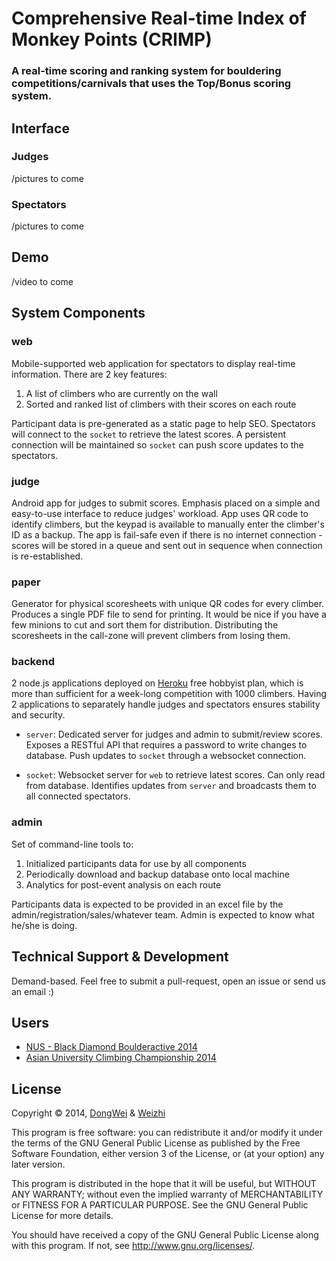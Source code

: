 # Comprehensive Real-time Index of Monkey Points (CRIMP)
### A real-time scoring and ranking system for bouldering competitions/carnivals that uses the Top/Bonus scoring system.


## Interface
### Judges
/pictures to come
### Spectators
/pictures to come


## Demo
/video to come


## System Components
### web
Mobile-supported web application for spectators to display real-time information. There are 2 key features:

1. A list of climbers who are currently on the wall
2. Sorted and ranked list of climbers with their scores on each route

Participant data is pre-generated as a static page to help SEO. Spectators will connect to the `socket` to retrieve the latest scores. A persistent connection will be maintained so `socket` can push score updates to the spectators.


### judge
Android app for judges to submit scores. Emphasis placed on a simple and easy-to-use interface to reduce judges' workload. App uses QR code to identify climbers, but the keypad is available to manually enter the climber's ID as a backup. The app is fail-safe even if there is no internet connection - scores will be stored in a queue and sent out in sequence when connection is re-established.


### paper
Generator for physical scoresheets with unique QR codes for every climber. Produces a single PDF file to send for printing. It would be nice if you have a few minions to cut and sort them for distribution. Distributing the scoresheets in the call-zone will prevent climbers from losing them.

### backend
2 node.js applications deployed on [Heroku](https://www.heroku.com/) free hobbyist plan, which is more than sufficient for a week-long competition with 1000 climbers. Having 2 applications to separately handle judges and spectators ensures stability and security.

* `server`: Dedicated server for judges and admin to submit/review scores. Exposes a RESTful API that requires a password to write changes to database. Push updates to `socket` through a websocket connection.

* `socket`: Websocket server for `web` to retrieve latest scores. Can only read from database. Identifies updates from `server` and broadcasts them to all connected spectators.


### admin
Set of command-line tools to:

1. Initialized participants data for use by all components
1. Periodically download and backup database onto local machine
1. Analytics for post-event analysis on each route

Participants data is expected to be provided in an excel file by the admin/registration/sales/whatever team. Admin is expected to know what he/she is doing.



## Technical Support & Development
Demand-based. Feel free to submit a pull-request, open an issue or send us an email :)


## Users
* [NUS - Black Diamond Boulderactive 2014](http://boulderactive.nusclimb.com)
* [Asian University Climbing Championship 2014](http://nus.edu.sg/osa/src/competitive/competitions/aucc)


## License
Copyright © 2014, [DongWei](https://github.com/leedongwei) & [Weizhi](https://github.com/ecc-weizhi)

This program is free software: you can redistribute it and/or modify
it under the terms of the GNU General Public License as published by
the Free Software Foundation, either version 3 of the License, or
(at your option) any later version.

This program is distributed in the hope that it will be useful,
but WITHOUT ANY WARRANTY; without even the implied warranty of
MERCHANTABILITY or FITNESS FOR A PARTICULAR PURPOSE.  See the
GNU General Public License for more details.

You should have received a copy of the GNU General Public License
along with this program.  If not, see <http://www.gnu.org/licenses/>.
